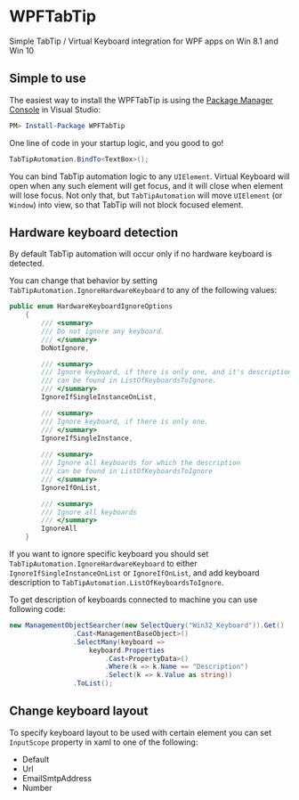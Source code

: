 # WPFTabTip
Simple TabTip / Virtual Keyboard integration for WPF apps on Win 8.1 and Win 10

## Simple to use

The easiest way to install the WPFTabTip is using the [Package Manager Console](https://docs.NuGet.org/consume/package-manager-console) in Visual Studio:

~~~powershell
PM> Install-Package WPFTabTip
~~~

One line of code in your startup logic, and you good to go!

```c#
TabTipAutomation.BindTo<TextBox>();
```

You can bind TabTip automation logic to any `UIElement`. Virtual Keyboard will open when any such element will get focus, and it will close when element will lose focus. Not only that, but `TabTipAutomation` will move `UIElement` (or `Window`) into  view, so that TabTip will not block focused element.

## Hardware keyboard detection

By default TabTip automation will occur only if no hardware keyboard is detected.

You can change that behavior by setting `TabTipAutomation.IgnoreHardwareKeyboard` to any of the following values:

```c#
public enum HardwareKeyboardIgnoreOptions
    {
        /// <summary>
        /// Do not ignore any keyboard.
        /// </summary>
        DoNotIgnore,

        /// <summary>
        /// Ignore keyboard, if there is only one, and it's description 
        /// can be found in ListOfKeyboardsToIgnore.
        /// </summary>
        IgnoreIfSingleInstanceOnList,

        /// <summary>
        /// Ignore keyboard, if there is only one.
        /// </summary>
        IgnoreIfSingleInstance,
        
        /// <summary>
        /// Ignore all keyboards for which the description 
        /// can be found in ListOfKeyboardsToIgnore
        /// </summary>
        IgnoreIfOnList,

        /// <summary>
        /// Ignore all keyboards
        /// </summary>
        IgnoreAll
    }
```

If you want to ignore specific keyboard you should set `TabTipAutomation.IgnoreHardwareKeyboard` to either `IgnoreIfSingleInstanceOnList` or `IgnoreIfOnList`, and add keyboard description to `TabTipAutomation.ListOfKeyboardsToIgnore`.

To get description of keyboards connected to machine you can use following code:

```c#
new ManagementObjectSearcher(new SelectQuery("Win32_Keyboard")).Get()
                .Cast<ManagementBaseObject>()
                .SelectMany(keyboard =>
                    keyboard.Properties
                        .Cast<PropertyData>()
                        .Where(k => k.Name == "Description")
                        .Select(k => k.Value as string))
                .ToList();
```

## Change keyboard layout

To specify keyboard layout to be used with certain element you can set `InputScope` property in xaml to one of the following:
- Default
- Url
- EmailSmtpAddress
- Number
